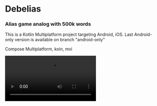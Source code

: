 # Debelias

### Alias game analog with 500k words

This is a Kotlin Multiplatform project targeting Android, iOS.
Last Android-only version is available on branch "android-only"

Compose Multiplatform, koin, mvi

![Exmample](example.mov)